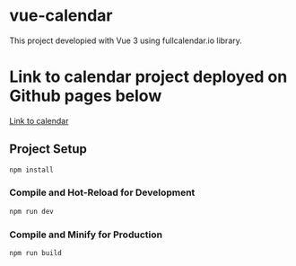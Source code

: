 # vue-calendar

This project developied with Vue 3 using fullcalendar.io library.

# Link to calendar project deployed on Github pages below

[Link to calendar](https://SvitlanaTsupryk-jul18.github.io/vue-calendar/)


## Project Setup

```sh
npm install
```

### Compile and Hot-Reload for Development

```sh
npm run dev
```

### Compile and Minify for Production

```sh
npm run build
```

